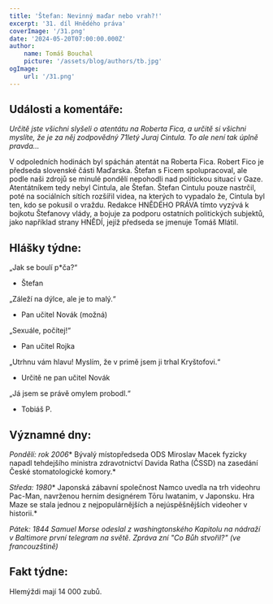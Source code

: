 ```yaml
---
title: 'Štefan: Nevinný maďar nebo vrah?!'
excerpt: '31. díl Hnědého práva'
coverImage: '/31.png'
date: '2024-05-20T07:00:00.000Z'
author:
    name: Tomáš Bouchal
    picture: '/assets/blog/authors/tb.jpg'
ogImage:
    url: '/31.png'
---
```

## **Události a komentáře:**

_Určitě jste všichni slyšeli o atentátu na Roberta Fica, a určitě si všichni
myslíte, že je za něj zodpovědný 71letý Juraj Cintula. To ale není tak úplně
pravda..._

V odpoledních hodinách byl spáchán atentát na Roberta Fica. Robert Fico
je předseda slovenské části Maďarska. Štefan s Ficem spolupracoval, ale
podle naši zdrojů se minulé pondělí nepohodli nad politickou situací
v Gaze. Atentátníkem tedy nebyl Cintula, ale Štefan. Štefan Cintulu pouze
nastrčil, poté na sociálních sítích rozšířil videa, na kterých to vypadalo že,
Cintula byl ten, kdo se pokusil o vraždu. Redakce HNĚDÉHO PRÁVA tímto
vyzývá k bojkotu Štefanovy vlády, a bojuje za podporu ostatních politických
subjektů, jako například strany HNĚDÍ, jejíž předseda se jmenuje Tomáš
Mlátil.

## **Hlášky týdne:**

„Jak se boulí p*ča?“

- Štefan

„Záleží na dýlce, ale je to malý.“

- Pan učitel Novák (možná)

„Sexuále, počítej!“

- Pan učitel Rojka

„Utrhnu vám hlavu! Myslím, že v primě jsem ji trhal Kryštofovi.“

- Určitě ne pan učitel Novák

„Já jsem se právě omylem probodl.“

- Tobiáš P.


## **Významné dny:**

*Pondělí: rok 2006** Bývalý místopředseda ODS Miroslav Macek fyzicky
napadl tehdejšího ministra zdravotnictví Davida Ratha (ČSSD) na zasedání České stomatologické komory.*

*Středa: 1980** Japonská zábavní společnost Namco uvedla na trh
videohru Pac-Man, navrženou herním designérem Tōru Iwatanim, v
Japonsku. Hra Maze se stala jednou z nejpopulárnějších a nejúspěšnějších
videoher v historii.*

*Pátek: 1844 Samuel Morse odeslal z washingtonského Kapitolu na nádraží
v Baltimore první telegram na světě. Zpráva zní "Co Bůh stvořil?" (ve
francouzštině)*

## **Fakt týdne:**

Hlemýždi mají 14 000 zubů.

